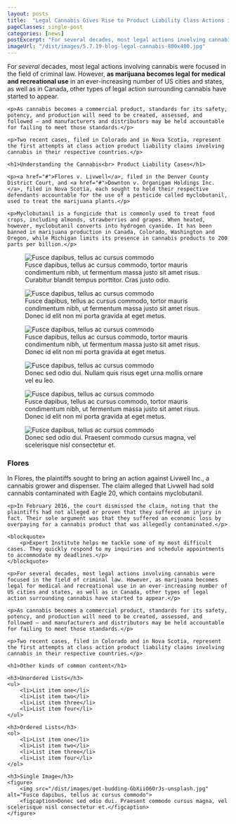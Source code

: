```yaml
---
layout: posts
title:  "Legal Cannabis Gives Rise to Product Liability Class Actions in the US and Canada"
pageClasses: single-post
categories: [news]
postExcerpt: "For several decades, most legal actions involving cannabis were focused in the field of criminal law. However, as marijuana becomes legal for medical and recreational use in an ever-increasing number of US cities and states"
imageUrl: "/dist/images/5.7.19-blog-legal-cannabis-800x400.jpg"
---
```



<div class="post-content">
    <p>For <em>several</em> decades, most legal actions involving cannabis were focused in the field of criminal law. However, <strong>as marijuana becomes legal for medical and recreational use</strong> in an ever-increasing number of US cities and states, as well as in Canada, other types of legal action surrounding cannabis have started to appear.</p>

    <p>As cannabis becomes a commercial product, standards for its safety, potency, and production will need to be created, assessed, and followed – and manufacturers and distributors may be held accountable for failing to meet those standards.</p>

    <p>Two recent cases, filed in Colorado and in Nova Scotia, represent the first attempts at class action product liability claims involving cannabis in their respective countries.</p>

    <h1>Understanding the Cannabis<br> Product Liability Cases</h1>

    <p><a href="#">Flores v. Livwell</a>, filed in the Denver County District Court, and <a href="#">Downton v. Organigam Holdings Inc.</a>, filed in Nova Scotia, each sought to hold their respective defendants accountable for the use of a pesticide called myclobutanil, used to treat the marijuana plants.</p>

    <p>Myclobutanil is a fungicide that is commonly used to treat food crops, including almonds, strawberries and grapes. When heated, however, myclobutanil converts into hydrogen cyanide. It has been banned in marijuana production in Canada, Colorado, Washington and Oregon, while Michigan limits its presence in cannabis products to 200 parts per billion.</p>
</div>


<div class="post-carousel">
    <figure class="landscape">
        <div class="image">
            <img data-flickity-lazyload="/dist/images/blog-post_01.jpg" alt="Fusce dapibus, tellus ac cursus commodo">
        </div>
        <figcaption>Fusce dapibus, tellus ac cursus commodo, tortor mauris condimentum nibh, ut fermentum massa justo sit amet risus. Curabitur blandit tempus porttitor. Cras justo odio.</figcaption>
    </figure>
    <figure class="portrait">
        <div class="image">
            <img data-flickity-lazyload="/dist/images/blog-post_02.jpg" alt="Fusce dapibus, tellus ac cursus commodo">
        </div>
        <figcaption>Fusce dapibus, tellus ac cursus commodo, tortor mauris condimentum nibh, ut fermentum massa justo sit amet risus. Donec id elit non mi porta gravida at eget metus.</figcaption>
    </figure>
    <figure class="square">
        <div class="image">
            <img data-flickity-lazyload="/dist/images/blog-post_03.jpg" alt="Fusce dapibus, tellus ac cursus commodo">
        </div>
        <figcaption>Fusce dapibus, tellus ac cursus commodo, tortor mauris condimentum nibh, ut fermentum massa justo sit amet risus. Donec id elit non mi porta gravida at eget metus.</figcaption>
    </figure>
    <figure class="landscape">
        <div class="image">
            <img data-flickity-lazyload="/dist/images/blog-post_01.jpg" alt="Fusce dapibus, tellus ac cursus commodo">
        </div>
        <figcaption>Donec sed odio dui. Nullam quis risus eget urna mollis ornare vel eu leo.</figcaption>
    </figure>
    <figure class="square">
        <div class="image">
            <img data-flickity-lazyload="/dist/images/blog-post_03.jpg" alt="Fusce dapibus, tellus ac cursus commodo">
        </div>
        <figcaption>Fusce dapibus, tellus ac cursus commodo, tortor mauris condimentum nibh, ut fermentum massa justo sit amet risus. Donec id elit non mi porta gravida at eget metus.</figcaption>
    </figure>
    <figure class="portrait">
        <div class="image">
            <img data-flickity-lazyload="/dist/images/blog-post_02.jpg" alt="Fusce dapibus, tellus ac cursus commodo">
        </div>
        <figcaption>Donec sed odio dui. Praesent commodo cursus magna, vel scelerisque nisl consectetur et.</figcaption>
    </figure>
</div>


<div class="post-content">
    <h3>Flores</h3>
    <p>In Flores, the plaintiffs sought to bring an action against Livwell Inc., a cannabis grower and dispenser. The claim alleged that Livwell had sold cannabis contaminated with Eagle 20, which contains myclobutanil.</p>

    <p>In February 2016, the court dismissed the claim, noting that the plaintiffs had not alleged or proven that they suffered an injury in fact. Their sole argument was that they suffered an economic loss by overpaying for a cannabis product that was allegedly contaminated.</p>

    <blockquote>
        <p>Expert Institute helps me tackle some of my most difficult cases. They quickly respond to my inquiries and schedule appointments to accommodate my deadlines.</p>
    </blockquote>

    <p>For several decades, most legal actions involving cannabis were focused in the field of criminal law. However, as marijuana becomes legal for medical and recreational use in an ever-increasing number of US cities and states, as well as in Canada, other types of legal action surrounding cannabis have started to appear.</p>

    <p>As cannabis becomes a commercial product, standards for its safety, potency, and production will need to be created, assessed, and followed – and manufacturers and distributors may be held accountable for failing to meet those standards.</p>

    <p>Two recent cases, filed in Colorado and in Nova Scotia, represent the first attempts at class action product liability claims involving cannabis in their respective countries.</p>

    <h1>Other kinds of common content</h1>

    <h3>Unordered Lists</h3>
    <ul>
        <li>List item one</li>
        <li>List item two</li>
        <li>List item three</li>
        <li>List item four</li>
    </ul>

    <h3>Ordered Lists</h3>
    <ol>
        <li>List item one</li>
        <li>List item two</li>
        <li>List item three</li>
        <li>List item four</li>
    </ol>

    <h3>Single Image</h3>
    <figure>
        <img src="/dist/images/get-budding-GbXiiO6OrJs-unsplash.jpg" alt="Fusce dapibus, tellus ac cursus commodo">
        <figcaption>Donec sed odio dui. Praesent commodo cursus magna, vel scelerisque nisl consectetur et.</figcaption>
    </figure>
</div>
